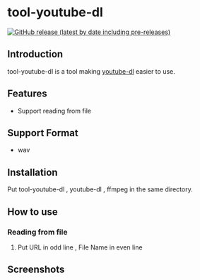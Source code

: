 # tool-youtube-dl
[![GitHub release (latest by date including pre-releases)](https://img.shields.io/github/v/release/stardusstt/tool-youtube-dl?include_prereleases)](https://github.com/Stardusstt/tool-youtube-dl/releases)

## Introduction
tool-youtube-dl is a tool making [youtube-dl](https://github.com/ytdl-org/youtube-dl) easier to use. 

## Features
* Support reading from file 

## Support Format
* wav

## Installation
Put tool-youtube-dl , youtube-dl , ffmpeg in the same directory.


## How to use

### Reading from file 
1. Put URL in odd line , File Name in even line 


## Screenshots


